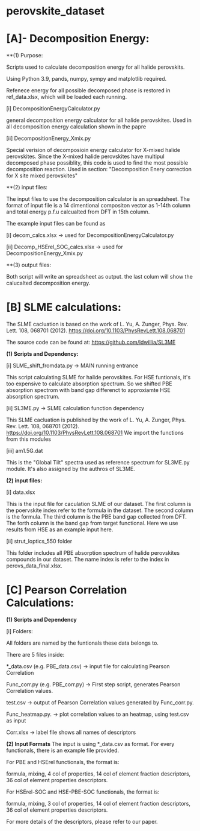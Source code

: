 # perovskite_dataset

**[A]- Decomposition Energy:**
==============================
**(1) Purpose:

Scripts used to calculate decomposition energy for all halide perovskits.

Using Python 3.9, pands, numpy, sympy and matplotlib required.

Refenece energy for all possible decomposed phase is restored in ref_data.xlsx, which will be loaded each running.

[i] DecompositionEnergyCalculator.py

general decomposition energy calculator for all halide perovskites. Used in all decomposition energy calculation shown in the papre

[ii] DecompositionEnergy_Xmix.py

Special verision of decomposioin energy calculator for X-mixed halide perovskites. 
Since the X-mixed halide perovskites have multipul decomposed phase possiblity, this code is used to find the most possible decomposition reaction.
Used in section: "Decomposition Enery correction for X site mixed perovskites"


**(2) input files:

The input files to use the decomposition calculator is an spreadsheet. 
The format of input file is a 14 dimentional compositon vector as 1-14th column and total energy p.f.u calcualted from DFT in 15th column.

The example input files can be found as 

[i] decom_calcs.xlsx -> used for DecompositionEnergyCalculator.py

[ii] Decomp_HSErel_SOC_calcs.xlsx -> used for DecompositionEnergy_Xmix.py

**(3) output files:

Both script will write an spreadsheet as output. the last colum will show the calucalted decomposition energy.

**[B] SLME calculations:**
==========================

The SLME cacluation is based on the work of L. Yu, A. Zunger, Phys. Rev. Lett. 108, 068701 (2012). https://doi.org/10.1103/PhysRevLett.108.068701

The source code can be found at: https://github.com/ldwillia/SL3ME

**(1) Scripts and Dependency:**

[i] SLME_shift_fromdata.py -> MAIN running entrance

This script calculating SLME for halide perovskites. For HSE funtionals, it's too expensive to calculate absorption spectrum. So we shifted PBE absorption spectrom with band gap differenct to approxiamte HSE absorption spectrum.

[ii] SL3ME.py -> SLME calculation function dependency

This SLME cacluation is published by the work of L. Yu, A. Zunger, Phys. Rev. Lett. 108, 068701 (2012). https://doi.org/10.1103/PhysRevLett.108.068701 
We import the functions from this modules

[iii] am1.5G.dat

This is the "Global Tilt" spectra used as reference spectrum for SL3ME.py module. It's also assigned by the authros of SL3ME.

**(2) input files:**

[i] data.xlsx

This is the input file for caculation SLME of our dataset. The first column is the poervskite index refer to the formula in the dataset. The second column is the formula. The third column is the PBE band gap collected from DFT. The forth column is the band gap from target functional.
Here we use results from HSE as an example input here.

[ii] strut_loptics_550 folder

This folder includes all PBE absorption spectrum of halide perovskites compounds in our dataset. The name index is refer to the index in perovs_data_final.xlsx.

**[C] Pearson Correlation Calculations:**
==========================
**(1) Scripts and Dependency**

[i] Folders:

All folders are named by the funtionals these data belongs to.

There are 5 files inside:

*_data.csv (e.g. PBE_data.csv) -> input file for calculating Pearson Correlation

Func_corr.py (e.g. PBE_corr.py) -> First step script, generates Pearson Correlation values.

test.csv -> output of Pearson Correlation values generated by Func_corr.py.

Func_heatmap.py. -> plot correlation values to an heatmap, using test.csv as input

Corr.xlsx -> label file shows all names of descriptors

**(2) Input Formats**
The input is using *_data.csv as format. For every functionals, there is an example file provided.

For PBE and HSErel functionals, the format is:

formula, mixing, 4 col of properties, 14 col of element fraction descriptors, 36 col of element properties descriptors.

For HSErel-SOC and HSE-PBE-SOC functionals, the format is:

formula, mixing, 3 col of properties, 14 col of element fraction descriptors, 36 col of element properties descriptors.

For more details of the descriptors, please refer to our paper.




